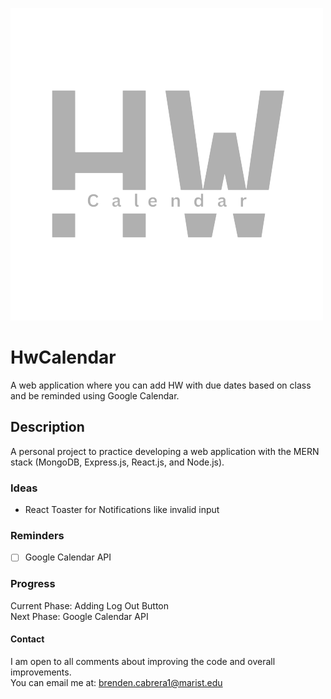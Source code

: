 ![HwCalendar Logo](https://github.com/B-cabrera/hwcalendar-mern/blob/main/src/assets/HwCalendarLogo.png?raw=true)

# HwCalendar
A web application where you can add HW with due dates based on class and be reminded using Google Calendar.

## Description
A personal project to practice developing a web application with the MERN stack (MongoDB, Express.js, React.js, and Node.js).

### Ideas
- React Toaster for Notifications like invalid input

### Reminders
- [ ] Google Calendar API

### Progress
Current Phase: Adding Log Out Button        
Next Phase: Google Calendar API

#### Contact
I am open to all comments about improving the code and overall improvements.  
You can email me at: brenden.cabrera1@marist.edu
